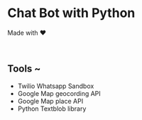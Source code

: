 # <h1> Chat Bot with Python </h1>
<p>Made with ❤️ </p>
<br/>
<h2> Tools ~ </h2>

<p>
  <ul>
    <li>Twilio Whatsapp Sandbox
    <li>Google Map geocording API </li>
    <li>Google Map place API </li>
    <li> Python Textblob library </li>
   </ul>
  </p>

